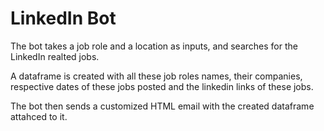 # LinkedIn Bot

The bot takes a job role and a location as inputs, and searches for the LinkedIn realted jobs. 

A dataframe is created with all these job roles names, their companies, respective dates of these jobs posted and the linkedin links of these jobs.

The bot then sends a customized HTML email with the created dataframe attahced to it.
